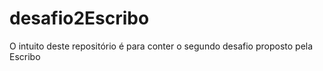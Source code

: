 # desafio2Escribo
O intuito deste repositório é para conter o segundo desafio proposto pela Escribo
